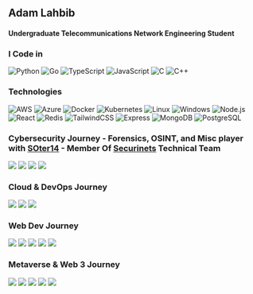 <html><head>
<link rel="stylesheet" href="./style.css" />
<h2>Adam Lahbib</h2>
<h4>Undergraduate Telecommunications Network Engineering Student</h4>
  </head>
<body>

### I Code in

![Python](https://img.shields.io/badge/-Python-000?&logo=Python&style=for-the-badge)
![Go](https://img.shields.io/badge/-Go-000?&logo=Go&style=for-the-badge)
![TypeScript](https://img.shields.io/badge/-TypeScript-000?&logo=TypeScript&style=for-the-badge)
![JavaScript](https://img.shields.io/badge/-JavaScript-000?&logo=JavaScript&style=for-the-badge)
![C](https://img.shields.io/badge/-C-000?&logo=C&style=for-the-badge)
![C++](https://img.shields.io/badge/-C++-000?&logo=c%2b%2b&logoColor=00599C&style=for-the-badge)

### Technologies

![AWS](https://img.shields.io/badge/-AWS-000?&logo=Amazon-AWS&logoColor=F90&style=for-the-badge)
![Azure](https://img.shields.io/badge/-Azure-000?&logo=Microsoft-Azure&style=for-the-badge)
![Docker](https://img.shields.io/badge/-Docker-000?&logo=Docker&style=for-the-badge)
![Kubernetes](https://img.shields.io/badge/-Kubernetes-000?&logo=Kubernetes&style=for-the-badge)
![Linux](https://img.shields.io/badge/-Linux-000?&logo=Linux&style=for-the-badge)
![Windows](https://img.shields.io/badge/-Windows-000?&logo=Windows&style=for-the-badge)
![Node.js](https://img.shields.io/badge/-Node.js-000?&logo=node.js&style=for-the-badge)
![React](https://img.shields.io/badge/-React-000?&logo=React&style=for-the-badge)
![Redis](https://img.shields.io/badge/-Redis-000?&logo=Redis&style=for-the-badge)
![TailwindCSS](https://img.shields.io/badge/-Tailwind-000?&logo=tailwindcss&style=for-the-badge)
![Express](https://img.shields.io/badge/-Express-000?&logo=express&style=for-the-badge)
![MongoDB](https://img.shields.io/badge/-MongoDB-000?&logo=mongodb&style=for-the-badge)
![PostgreSQL](https://img.shields.io/badge/-PostgreSQL-000?&logo=postgresql&style=for-the-badge)

### Cybersecurity Journey - Forensics, OSINT, and Misc player with [SOter14](https://soter14.tech) - Member Of [Securinets](https://securinets.tn) Technical Team
[![](https://img.shields.io/badge/-🤠%20Ranked%20Top%2060%20in%20Cyberdefenders-000?style=for-the-badge)](https://cyberdefenders.org/profile/adamlahbib)
[![](https://img.shields.io/badge/-🚩%20Played%20in%20more%20than%2030%20CTFs-000?style=for-the-badge)](https://ctftime.org/team/194091)
[![](https://img.shields.io/badge/-🚩%20SOter14%20is%20ranked%20first%20%20in%20Tunisia%20and%20Top%2050%20globally-000?style=for-the-badge)](https://ctftime.org/team/194091)
[![](https://img.shields.io/badge/-🌎%20Check%204n6nk8s%20blog%20for%20Writeups-000?style=for-the-badge)](https://4n6nk8s.tech)

### Cloud & DevOps Journey
![](https://img.shields.io/badge/-☸%20Automating%20Webapp%20Deployments%20on%20Cloud%20with%20Kubernetes-000?style=for-the-badge)
![](https://img.shields.io/badge/-🐳%20DevOps%20Flow%20for%20MSA%20app-000?style=for-the-badge)
![](https://img.shields.io/badge/-☸%20MSA%20Deployment%20on%20AKS-000?style=for-the-badge)

### Web Dev Journey
![](https://img.shields.io/badge/-👁️%20INSAT's%20Techlens%20Club%20Website-000?style=for-the-badge)
![](https://img.shields.io/badge/-🪙%20Siporty%20Tipping%20Platform-000?style=for-the-badge)
![](https://img.shields.io/badge/-⚔️%20Participated%20in%20ACM's%20Battle%20Royale%20v1.0%20Development-000?style=for-the-badge)
![](https://img.shields.io/badge/-🖼️%20Sollectify%20NFT%20Marketplace%20frontend%20development-000?style=for-the-badge)
![](https://img.shields.io/badge/-🌙%20Played%20in%20more%20than%2015%20Hackathons-000?style=for-the-badge)

### Metaverse & Web 3 Journey
![](https://img.shields.io/badge/-🛶%20Multiplayer%20Kayak%20Simulation%20For%20VR-000?style=for-the-badge)
![](https://img.shields.io/badge/-⚽%20Football%20Mini%20Game%20Prototype-000?style=for-the-badge)
![](https://img.shields.io/badge/-🌌%20Cosmos%20Simulation%20For%20Mixed%20Reality-000?style=for-the-badge)
![](https://img.shields.io/badge/-💎%20Sollectify%20NFT%20Marketplace-000?style=for-the-badge)
![](https://img.shields.io/badge/-🌞%20Solana%20Companion%20All%20in%20one%20Tools-000?style=for-the-badge)


  </body>
  </html>
